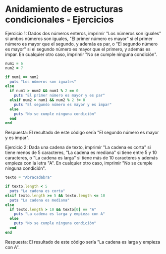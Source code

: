 # Anidamiento de estructuras condicionales - Ejercicios

Ejercicio 1: Dados dos números enteros, imprimir "Los números son iguales" si ambos números son iguales, "El primer número es mayor" si el primer número es mayor que el segundo, y además es par, o "El segundo número es mayor" si el segundo número es mayor que el primero, y además es impar. En cualquier otro caso, imprimir "No se cumple ninguna condición".

```ruby
num1 = 6
num2 = 7

if num1 == num2
  puts "Los números son iguales"
else
  if num1 > num2 && num1 % 2 == 0
    puts "El primer número es mayor y es par"
  elsif num2 > num1 && num2 % 2 != 0
    puts "El segundo número es mayor y es impar"
  else
    puts "No se cumple ninguna condición"
  end
end
```

Respuesta: El resultado de este código sería "El segundo número es mayor y es impar".

Ejercicio 2: Dada una cadena de texto, imprimir "La cadena es corta" si tiene menos de 5 caracteres, "La cadena es mediana" si tiene entre 5 y 10 caracteres, o "La cadena es larga" si tiene más de 10 caracteres y además empieza con la letra "A". En cualquier otro caso, imprimir "No se cumple ninguna condición".

```ruby
texto = "Abracadabra"

if texto.length < 5
  puts "La cadena es corta"
elsif texto.length >= 5 && texto.length <= 10
  puts "La cadena es mediana"
else
  if texto.length > 10 && texto[0] == "A"
    puts "La cadena es larga y empieza con A"
  else
    puts "No se cumple ninguna condición"
  end
end
```

Respuesta: El resultado de este código sería "La cadena es larga y empieza con A".